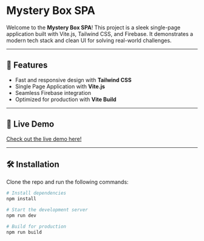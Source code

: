 # Mystery Box SPA

Welcome to the **Mystery Box SPA**! This project is a sleek single-page application built with Vite.js, Tailwind CSS, and Firebase. It demonstrates a modern tech stack and clean UI for solving real-world challenges.

---

## 🚀 Features

- Fast and responsive design with **Tailwind CSS**
- Single Page Application with **Vite.js**
- Seamless Firebase integration
- Optimized for production with **Vite Build**

---

## 🎥 Live Demo

[Check out the live demo here!]( https://nicola31082005.github.io/mystery-box/)

---

## 🛠️ Installation

Clone the repo and run the following commands:

```bash
# Install dependencies
npm install

# Start the development server
npm run dev

# Build for production
npm run build
